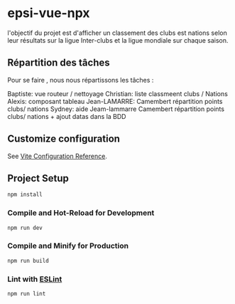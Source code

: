 # epsi-vue-npx

l'objectif du projet est d'afficher un classement des clubs est nations selon leur résultats sur la ligue Inter-clubs et la ligue mondiale sur chaque saison.

## Répartition des tâches

Pour se faire , nous nous répartissons les tâches :

Baptiste: vue routeur / nettoyage
Christian: liste classmeent clubs / Nations
Alexis: composant tableau
Jean-LAMARRE: Camembert répartition points clubs/ nations
Sydney:  aide Jeam-lammarre Camembert répartition points clubs/ nations + ajout datas dans la BDD

## Customize configuration

See [Vite Configuration Reference](https://vitejs.dev/config/).

## Project Setup

```sh
npm install
```

### Compile and Hot-Reload for Development

```sh
npm run dev
```

### Compile and Minify for Production

```sh
npm run build
```

### Lint with [ESLint](https://eslint.org/)

```sh
npm run lint
```
